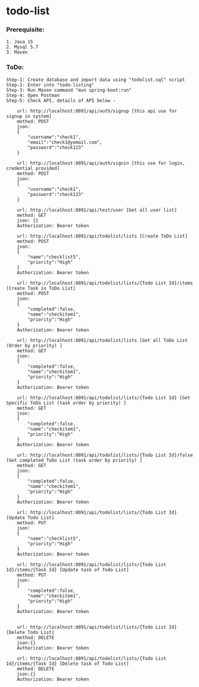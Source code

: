 # todo-list

### Prerequisite:    
    1. Java 15
    2. Mysql 5.7
    3. Maven
### ToDo:
    Step-1: Create database and import data using "todolist.sql" script
    Step-2: Enter into "todo-listing"
    Step-3: Run Maven command "mvn spring-boot:run"
    Step-4: Open Postman
    Step-5: Check API, details of API below -

        url: http://localhost:8091/api/auth/signup [this api use for signup in system]
        method: POST
        json: 
        {
            "username":"check1",
            "email":"check1@yomail.com",
            "password":"check123"
        }

        url: http://localhost:8091/api/auth/signin [this use for login, credential provided]
        method: POST
        json: 
        {
            "username":"check1",
            "password":"check123"
        }

        url: http://localhost:8091/api/test/user [Get all user list]
        method: GET
        json: {}
        Authorization: Bearer token

        url: http://localhost:8091/api/todolist/lists [Create ToDo List]
        method: POST
        json: 
        {
            "name":"checklist5",
            "priority":"High"
        }
        Authorization: Bearer token

        url: http://localhost:8091/api/todolist/lists/{Todo List Id}/items [Create Task in ToDo List]
        method: POST
        json: 
        {
            "completed":false,
            "name":"checkitem1",
            "priority":"High"
        }
        Authorization: Bearer token

        url: http://localhost:8091/api/todolist/lists [Get all ToDo List (Order by priority) ]
        method: GET
        json: 
        {
            "completed":false,
            "name":"checkitem1",
            "priority":"High"
        }
        Authorization: Bearer token

        url: http://localhost:8091/api/todolist/lists/{Todo List Id} [Get Specific ToDo List (task order by priority) ]
        method: GET
        json: 
        {
            "completed":false,
            "name":"checkitem1",
            "priority":"High"
        }
        Authorization: Bearer token

        url: http://localhost:8091/api/todolist/lists/{Todo List Id}/false [Get completed ToDo List (task order by priority) ]
        method: GET
        json: 
        {
            "completed":false,
            "name":"checkitem1",
            "priority":"High"
        }
        Authorization: Bearer token

        url: http://localhost:8091/api/todolist/lists/{Todo List Id} [Update Todo List]
        method: PUT
        json: 
        {
            "name":"checklist5",
            "priority":"High"
        }
        Authorization: Bearer token

        url: http://localhost:8091/api/todolist/lists/{Todo List Id}/items/{Task Id} [Update task of Todo List]
        method: PUT
        json: 
        {
            "completed":false,
            "name":"checkitem1",
            "priority":"High"
        }
        Authorization: Bearer token


        url: http://localhost:8091/api/todolist/lists/{Todo List Id} [Delete Todo List]
        method: DELETE
        json:{}
        Authorization: Bearer token

        url: http://localhost:8091/api/todolist/lists/{Todo List Id}/items/{Task Id} [Delete task of Todo List]
        method: DELETE
        json:{}
        Authorization: Bearer token
